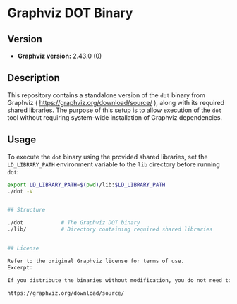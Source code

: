 # Graphviz DOT Binary

## Version
- **Graphviz version:** 2.43.0 (0)

## Description
This repository contains a standalone version of the `dot` binary from Graphviz ( https://graphviz.org/download/source/ ), along with its required shared libraries. 
The purpose of this setup is to allow execution of the `dot` tool without requiring system-wide installation of Graphviz dependencies.

## Usage
To execute the `dot` binary using the provided shared libraries, set the `LD_LIBRARY_PATH` environment variable to the `lib` directory before running `dot`:

```sh
export LD_LIBRARY_PATH=$(pwd)/lib:$LD_LIBRARY_PATH
./dot -V


## Structure

./dot            # The Graphviz DOT binary
./lib/           # Directory containing required shared libraries


## License

Refer to the original Graphviz license for terms of use.
Excerpt:

If you distribute the binaries without modification, you do not need to provide the source code, but you should reference the original source.

https://graphviz.org/download/source/

